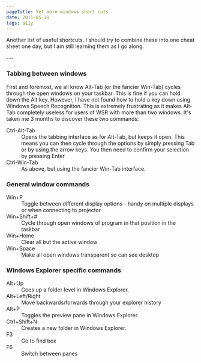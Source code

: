 ```yaml
---
pageTitle: Yet more windows short cuts
date: 2011-05-11
tags: a11y
---
```

<p>Another list of useful shortcuts. I should try to combine these into one cheat sheet one day, but I am still learning them as I go along.</p>
---

<h3>Tabbing between windows</h3>
<p>First and foremost, we all know Alt-Tab (or the fancier Win-Tab) cycles through the open windows on your taskbar. This is fine if you can hold down the Alt key. However, I have not found how to hold a key down using Windows Speech Recognition. This is extremely frustrating as it makes Alt-Tab completely useless for users of WSR with more than two windows. It's taken me 3 months to discover these two commands:</p>
<dl>
<dt>Ctrl-Alt-Tab</dt>
<dd>Opens the tabbing interface as for Alt-Tab, but keeps it open. This means you can then cycle through the options by simply pressing Tab or by using the arrow keys. You then need to confirm your selection by pressing Enter</dd>
<dt>Ctrl-Win-Tab</dt>
<dd>As above, but using the fancier Win-Tab interface.</dd>
</dl>
<h3>General window commands</h3>
<dl>
<dt>Win+P</dt>
<dd>Toggle between different display options - handy on multiple displays or when connecting to projector</dd>
<dt>Win+Shift+#</dt>
<dd>Cycle through open windows of program in that position in the taskbar</dd>
<dt>Win+Home</dt>
<dd>Clear all but the active window</dd>
<dt>Win+Space</dt>
<dd>Make all open windows transparent so can see desktop</dd>
</dl>
<h3>Windows Explorer specific commands</h3>
<dl>
<dt>Alt+Up</dt>
<dd>Goes up a folder level in Windows Explorer.</dd>
<dt>Alt+Left/Right</dt>
<dd>Move backwards/forwards through your explorer history</dd>
<dt>Alt+P</dt>
<dd>Toggles the preview pane in Windows Explorer.</dd>
<dt>Ctrl+Shift+N</dt>
<dd>Creates a new folder in Windows Explorer.</dd>
<dt>F3</dt>
<dd>Go to find box</dd>
<dt>F6</dt>
<dd>Switch between panes</dd>
</dl>